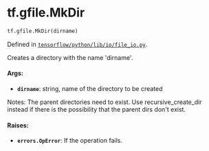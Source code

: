 <div itemscope itemtype="http://developers.google.com/ReferenceObject">
<meta itemprop="name" content="tf.gfile.MkDir" />
</div>

# tf.gfile.MkDir

``` python
tf.gfile.MkDir(dirname)
```



Defined in [`tensorflow/python/lib/io/file_io.py`](https://www.tensorflow.org/code/tensorflow/python/lib/io/file_io.py).

Creates a directory with the name 'dirname'.

#### Args:

* <b>`dirname`</b>: string, name of the directory to be created

Notes:
  The parent directories need to exist. Use recursive_create_dir instead if
  there is the possibility that the parent dirs don't exist.


#### Raises:

* <b>`errors.OpError`</b>: If the operation fails.